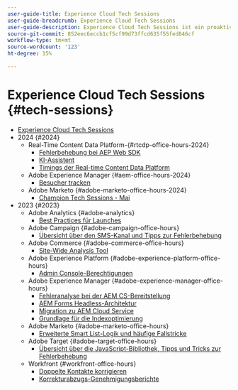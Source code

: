 ```yaml
---
user-guide-title: Experience Cloud Tech Sessions
user-guide-breadcrumb: Experience Cloud Tech Sessions
user-guide-description: Experience Cloud Tech Sessions ist ein proaktiver Ansatz zur Fallbearbeitung, indem Kunden lösungsspezifische Webinare angeboten werden.
source-git-commit: 852eec6eccb1cf5cf99d73ffcd635f55fed846cf
workflow-type: tm+mt
source-wordcount: '123'
ht-degree: 15%

---
```



# Experience Cloud Tech Sessions {#tech-sessions}

+ [Experience Cloud Tech Sessions](overview.md)
+ 2024 {#2024}
   + Real-Time Content Data Platform-{#rtcdp-office-hours-2024}
      + [Fehlerbehebung bei AEP Web SDK](2024/aep-web-sdk-troubleshooting.md)
      + [KI-Assistent](2024/ai-assistant.md)
      + [Timings der Real-time Content Data Platform](2024/rtcdp-timings.md)
   + Adobe Experience Manager {#aem-office-hours-2024}
      + [Besucher tracken](2024/tracking-visitors.md)
   + Adobe Marketo {#adobe-marketo-office-hours-2024}
      + [Champion Tech Sessions - Mai](2024/champion-office-hours.md)
+ 2023 {#2023}
   + Adobe Analytics {#adobe-analytics}
      + [Best Practices für Launches](2023/launch-best-practices.md)
   + Adobe Campaign {#adobe-campaign-office-hours}
      + [Übersicht über den SMS-Kanal und Tipps zur Fehlerbehebung](2023/ac-sms-channel-overview.md)
   + Adobe Commerce {#adobe-commerce-office-hours}
      + [Site-Wide Analysis Tool](2023/site-wide-analysis-tool.md)
   + Adobe Experience Platform {#adobe-experience-platform-office-hours}
      + [Admin Console-Berechtigungen](2023/aep-admin-console-permissions.md)
   + Adobe Experience Manager {#adobe-experience-manager-office-hours}
      + [Fehleranalyse bei der AEM CS-Bereitstellung](2023/aem-deployment-failures-analysis.md)
      + [AEM Forms Headless-Architektur](2023/aem-forms-headless-architecture.md)
      + [Migration zu AEM Cloud Service](2023/migration-aemcs.md)
      + [Grundlage für die Indexoptimierung](2023/optimize-indexes-aemcs.md)
   + Adobe Marketo {#adobe-marketo-office-hours}
      + [Erweiterte Smart List-Logik und häufige Fallstricke](2023/marketo-common-pitfalls.md)
   + Adobe Target {#adobe-target-office-hours}
      + [Übersicht über die JavaScript-Bibliothek, Tipps und Tricks zur Fehlerbehebung](2023/target-debugging-tips-and-tricks.md)
   + Workfront {#workfront-office-hours}
      + [Doppelte Kontakte korrigieren](2023/workfront-fix-duplicate-contacts.md)
      + [Korrekturabzugs-Genehmigungsberichte](2023/workfront-proof-approval-reports.md)